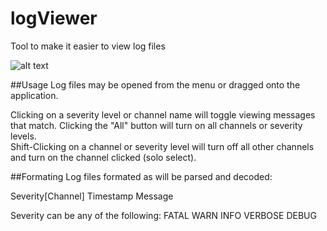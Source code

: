 # logViewer
Tool to make it easier to view log files

![alt text](https://github.com/bholcomb/logViewer/images/image.png "Log Viewer")


##Usage
Log files may be opened from the menu or dragged onto the application.  

Clicking on a severity level or channel name will toggle viewing messages that match.  Clicking the "All" button will turn on all channels or severity levels.  
Shift-Clicking on a channel or severity level will turn off all other channels and turn on the channel clicked (solo select).  


##Formating 
Log files formated as will be parsed and decoded: 

Severity[Channel] Timestamp Message

Severity can be any of the following:
FATAL
WARN
INFO
VERBOSE
DEBUG
